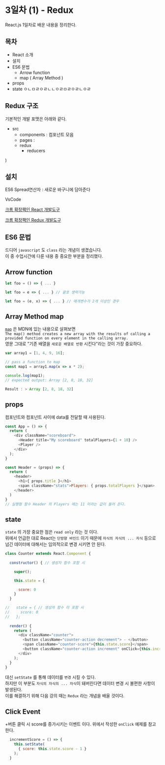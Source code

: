 # 3일차 (1) - Redux

React.js 1일차로 배운 내용을 정리한다.  

## 목차
- React 소개
- 설치
- ES6 문법
    - Arrow function
    - map ( Array Method )
- props
- state
ㅇㄴㅁㄹㅇㄹㄴㄴㅇㄹㅁㄹㅇㄹㄴㅇㄹ
## Redux 구조
기본적인 개발 포맷은 아래와 같다.  
- src
    - components : 컴포넌트 모음
    - pages : 
    - redux
        - reducers
        

)


## 설치
ES6 Spread연산자 : 새로운 바구니에 담아준다
























VsCode

[크롬 확장팩인 React 개발도구](https://chrome.google.com/webstore/detail/react-developer-tools/fmkadmapgofadopljbjfkapdkoienihi?hl=en)

[크롬 확장팩인 Redux 개발도구](https://chrome.google.com/webstore/detail/redux-devtools/lmhkpmbekcpmknklioeibfkpmmfibljd?hl=en)

## ES6 문법

드디어 `javascript` 도 `class` 라는 개념이 생겼습니다.<br>
이 중 수업시간에 다룬 내용 중 중요한 부분을 정리했다.

## Arrow function
```javascript
let foo = () => { ... }

let foo = e => { ... } // 괄호 생략가능

let foo = (e, x) => { ... } // 매개변수가 2개 이상인 경우 
``` 

## Array Method map
[`map`](https://developer.mozilla.org/en-US/docs/Web/JavaScript/Reference/Global_Objects/Array/map) 은 MDN에 있는 내용으로 살펴보면 <br>
`The map() method creates a new array with the results of calling a provided function on every element in the calling array.`<br>
영문 그대로 "기존 배열을 `새로운 배열로 반환` 시킨다"라는 것이 가장 중요하다.

```javascript
var array1 = [1, 4, 9, 16];

// pass a function to map
const map1 = array1.map(x => x * 2);

console.log(map1);
// expected output: Array [2, 8, 18, 32]

Result : > Array [2, 8, 18, 32]
```
## props
컴포넌트와 컴포넌트 사이에 data를 전달할 때 사용된다.
```js
const App = () => {
  return (
    <div className="scoreboard">
      <Header title="My scoreboard" totalPlayers={1 + 10} />
      <Player />
    </div>
  );
}
```

```js
const Header = (props) => {
  return (
    <header>
      <h1>{ props.title }</h1>
      <span className="stats">Players: { props.totalPlayers }</span>
    </header>
  )
}
// 실행형 함수 Header 의 Players 에는 11 이라는 값이 들어 온다. 
```

## state
`state` 의 가장 중요한 점은 `read only` 라는 것 이다. <br>
위에서 언급한 대로 React는 `단방향 바인드` 이기 때문에 `자식의 자식의 ... 자식` 등으로 넘긴 데이터에 대해서는 임의적으로 변경 시키면 안 된다.
```js
class Counter extends React.Component {
  
  constructor() { // 생성자 함수 포함 시 

    super();

    this.state = {

      score: 0
    }
  }

//   state = { // 생성자 함수 미 포함 시 
//     score: 0
//   };
  
  render() {
    return (
      <div className="counter">
        <button className="counter-action decrement"> - </button>
        <span className="counter-score">{this.state.score}</span>
        <button className="counter-action increment" onClick={this.incrementScore}> + </button>
      </div>
    );
  }
}
```
대신 `setState` 를 통해 데이터를 `변경` 시킬 수 있다.<br>
하지만 이 부분도 `자식의 자식의 ... 자식`이 돼버린다면 데이터 변경 시 불편한 사항이 발생된다.<br>
이를 해결하기 위해 다음 강의 때는 `Redux` 라는 개념을 배울 것이다.

## Click Event
+버튼 클릭 시 score를 증가시키는 이벤트 이다. 위에서 작성한 `onClick` 예제를 참고한다. 
```js
  incrementScore = () => {
    this.setState(
      { score: this.state.score - 1 }
    );
  }
```